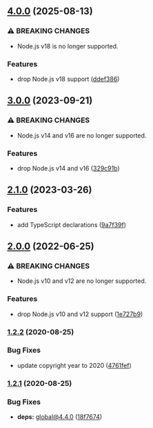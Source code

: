 ## [4.0.0](https://github.com/kenany/get-random-values/compare/3.0.0...4.0.0) (2025-08-13)

### ⚠ BREAKING CHANGES

* Node.js v18 is no longer supported.

### Features

* drop Node.js v18 support ([ddef386](https://github.com/kenany/get-random-values/commit/ddef386fc0bc842f1e6eed6beac8dea6947f3655))

## [3.0.0](https://github.com/kenany/get-random-values/compare/2.1.0...3.0.0) (2023-09-21)


### ⚠ BREAKING CHANGES

* Node.js v14 and v16 are no longer supported.

### Features

* drop Node.js v14 and v16 ([329c91b](https://github.com/kenany/get-random-values/commit/329c91b1a7b3b2e937545bf0a9c37d7df6b4f3e7))

## [2.1.0](https://github.com/KenanY/get-random-values/compare/2.0.0...2.1.0) (2023-03-26)


### Features

* add TypeScript declarations ([9a7f39f](https://github.com/KenanY/get-random-values/commit/9a7f39fbfca6b94699024619eccebeba83babc07))

## [2.0.0](https://github.com/KenanY/get-random-values/compare/1.2.2...2.0.0) (2022-06-25)


### ⚠ BREAKING CHANGES

* Node.js v10 and v12 are no longer supported.

### Features

* drop Node.js v10 and v12 support ([1e727b9](https://github.com/KenanY/get-random-values/commit/1e727b95bc162a7afbb6608687950101fae573ab))

### [1.2.2](https://github.com/KenanY/get-random-values/compare/1.2.1...1.2.2) (2020-08-25)


### Bug Fixes

* update copyright year to 2020 ([4761fef](https://github.com/KenanY/get-random-values/commit/4761fef0e5513b84f0ab340d22ef31d97e50ab4c))

### [1.2.1](https://github.com/KenanY/get-random-values/compare/1.2.0...1.2.1) (2020-08-25)


### Bug Fixes

* **deps:** global@4.4.0 ([18f7674](https://github.com/KenanY/get-random-values/commit/18f7674e87441f5d682b27390e992e18215456ab))
